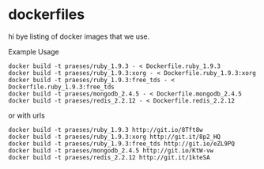 dockerfiles
===========
hi bye
listing of docker images that we use.


Example Usage

```Batchfile
docker build -t praeses/ruby_1.9.3 - < Dockerfile.ruby_1.9.3
docker build -t praeses/ruby_1.9.3:xorg - < Dockerfile.ruby_1.9.3:xorg
docker build -t praeses/ruby_1.9.3:free_tds - < Dockerfile.ruby_1.9.3:free_tds
docker build -t praeses/mongodb_2.4.5 - < Dockerfile.mongodb_2.4.5
docker build -t praeses/redis_2.2.12 - < Dockerfile.redis_2.2.12
```

or with urls

```
docker build -t praeses/ruby_1.9.3 http://git.io/8Tft8w
docker build -t praeses/ruby_1.9.3:xorg http://git.it/8p2_HQ
docker build -t praeses/ruby_1.9.3:free_tds http://git.io/eZL9PQ
docker build -t praeses/mongodb_2.4.5 http://git.io/KtW-vw
docker build -t praeses/redis_2.2.12 http://git.it/1kteSA
```
